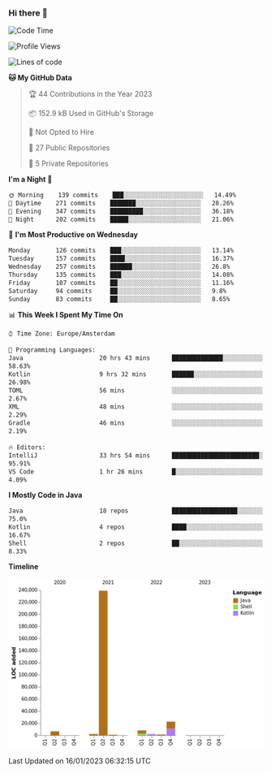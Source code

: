### Hi there 👋


<!--START_SECTION:waka-->
![Code Time](http://img.shields.io/badge/Code%20Time-2%2C894%20hrs%2030%20mins-blue)

![Profile Views](http://img.shields.io/badge/Profile%20Views-5-blue)

![Lines of code](https://img.shields.io/badge/From%20Hello%20World%20I%27ve%20Written-283%20Thousand%20lines%20of%20code-blue)

**🐱 My GitHub Data** 

> 🏆 44 Contributions in the Year 2023
 > 
> 📦 152.9 kB Used in GitHub's Storage 
 > 
> 🚫 Not Opted to Hire
 > 
> 📜 27 Public Repositories 
 > 
> 🔑 5 Private Repositories  
 > 
**I'm a Night 🦉** 

```text
🌞 Morning    139 commits    ███░░░░░░░░░░░░░░░░░░░░░░   14.49% 
🌆 Daytime    271 commits    ███████░░░░░░░░░░░░░░░░░░   28.26% 
🌃 Evening    347 commits    █████████░░░░░░░░░░░░░░░░   36.18% 
🌙 Night      202 commits    █████░░░░░░░░░░░░░░░░░░░░   21.06%

```
📅 **I'm Most Productive on Wednesday** 

```text
Monday       126 commits    ███░░░░░░░░░░░░░░░░░░░░░░   13.14% 
Tuesday      157 commits    ████░░░░░░░░░░░░░░░░░░░░░   16.37% 
Wednesday    257 commits    ██████░░░░░░░░░░░░░░░░░░░   26.8% 
Thursday     135 commits    ███░░░░░░░░░░░░░░░░░░░░░░   14.08% 
Friday       107 commits    ██░░░░░░░░░░░░░░░░░░░░░░░   11.16% 
Saturday     94 commits     ██░░░░░░░░░░░░░░░░░░░░░░░   9.8% 
Sunday       83 commits     ██░░░░░░░░░░░░░░░░░░░░░░░   8.65%

```


📊 **This Week I Spent My Time On** 

```text
⌚︎ Time Zone: Europe/Amsterdam

💬 Programming Languages: 
Java                     20 hrs 43 mins      ██████████████░░░░░░░░░░░   58.63% 
Kotlin                   9 hrs 32 mins       ██████░░░░░░░░░░░░░░░░░░░   26.98% 
TOML                     56 mins             ░░░░░░░░░░░░░░░░░░░░░░░░░   2.67% 
XML                      48 mins             ░░░░░░░░░░░░░░░░░░░░░░░░░   2.29% 
Gradle                   46 mins             ░░░░░░░░░░░░░░░░░░░░░░░░░   2.19%

🔥 Editors: 
IntelliJ                 33 hrs 54 mins      ████████████████████████░   95.91% 
VS Code                  1 hr 26 mins        █░░░░░░░░░░░░░░░░░░░░░░░░   4.09%

```

**I Mostly Code in Java** 

```text
Java                     18 repos            ██████████████████░░░░░░░   75.0% 
Kotlin                   4 repos             ████░░░░░░░░░░░░░░░░░░░░░   16.67% 
Shell                    2 repos             ██░░░░░░░░░░░░░░░░░░░░░░░   8.33%

```


**Timeline**

![Chart not found](https://raw.githubusercontent.com/powercasgamer/powercasgamer/master/charts/bar_graph.png) 


 Last Updated on 16/01/2023 06:32:15 UTC
<!--END_SECTION:waka-->
